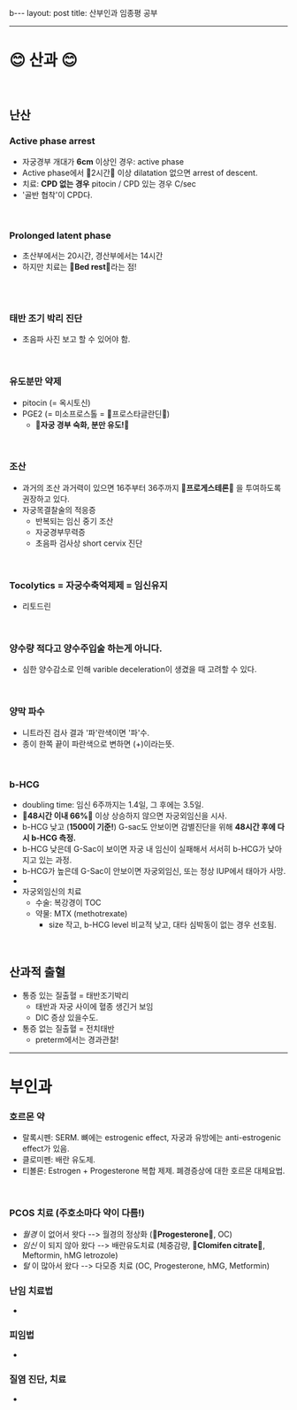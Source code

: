 b---
layout: post
title: 산부인과 임종평 공부

---

# :blush: 산과 :blush:

<br/>

## 난산

### Active phase arrest

-   자궁경부 개대가 **6cm** 이상인 경우: active phase
-   Active phase에서 :fu:2시간:fu: 이상 dilatation 없으면 arrest of descent.
-   치료: **CPD 없는 경우** pitocin / CPD 있는 경우 C/sec
-   '골반 협착'이 CPD다.

<br/>

### Prolonged latent phase

-   초산부에서는 20시간, 경산부에서는 14시간
-   하지만 치료는 :cherries:**Bed rest**:cherries:라는 점!

<br/><br/>

### 태반 조기 박리 진단

-   초음파 사진 보고 할 수 있어야 함.

<br/>

### 유도분만 약제

-   pitocin (= 옥시토신)
-   PGE2 (= 미소프로스톨 = :jack_o_lantern:프로스타글란딘:jack_o_lantern:)
    -   **:jack_o_lantern:자궁 경부 숙화, 분만 유도!:jack_o_lantern:**

<br/>

### 조산

-   과거의 조산 과거력이 있으면 16주부터 36주까지 :cherries:**프로게스테론**:cherries: 을 투여하도록 권장하고 있다.
-   자궁목결찰술의 적응증
    -   반복되는 임신 중기 조산
    -   자궁경부무력증
    -   초음파 검사상 short cervix 진단

<br/>

### Tocolytics = 자궁수축억제제 = 임신유지

-   리토드린

<br/>

### 양수량 적다고 양수주입술 하는게 아니다.

-   심한 양수감소로 인해 varible deceleration이 생겼을 때 고려할 수 있다.

<br/>

### 양막 파수

-   니트라진 검사 결과 '파'란색이면 '파'수.
-   종이 한쪽 끝이 파란색으로 변하면 (+)이라는뜻.

<br/>

### b-HCG

-   doubling time: 임신 6주까지는 1.4일, 그 후에는 3.5일.
-   :cherries:**48시간 이내 66%**:cherries: 이상 상승하지 않으면 자궁외임신을 시사.
-   b-HCG 낮고 (**1500이 기준!**) G-sac도 안보이면 감별진단을 위해 **48시간 후에 다시 b-HCG 측정.**
-   b-HCG 낮은데 G-Sac이 보이면 자궁 내 임신이 실패해서 서서히 b-HCG가 낮아지고 있는 과정.
-   b-HCG가 높은데 G-Sac이 안보이면 자궁외임신, 또는 정상 IUP에서 태아가 사망.
-
-   자궁외임신의 치료
    -   수술: 복강경이 TOC
    -   약물: MTX (methotrexate)
        -   size 작고, b-HCG level 비교적 낮고, 대타 심박동이 없는 경우 선호됨.

<br/>

## 산과적 출혈

-   통증 있는 질출혈 = 태반조기박리
    -   태반과 자궁 사이에 혈종 생긴거 보임
    -   DIC 증상 있을수도.
-   통증 없는 질출혈 = 전치태반
    -   preterm에서는 경과관찰!

---

# 부인과

### 호르몬 약

-   랄록시펜: SERM. 뼈에는 estrogenic effect, 자궁과 유방에는 anti-estrogenic effect가 있음.
-   클로미펜: 배란 유도제.
-   티볼론: Estrogen + Progesterone 복합 제제. 폐경증상에 대한 호르몬 대체요법.

<br/>

### PCOS 치료 (주호소마다 약이 다름!)

-   _월경_ 이 없어서 왓다 --> 월경의 정상화 (**:cherries:Progesterone:cherries:**, OC)
-   _임신_ 이 되지 않아 왔다 --> 배란유도치료 (체중감량, **:cherries:Clomifen citrate:cherries:**, Meftormin, hMG letrozole)
-   _털_ 이 많아서 왔다 --> 다모증 치료 (OC, Progesterone, hMG, Metformin)

### 난임 치료법

-

### 피임법

-

### 질염 진단, 치료

-
